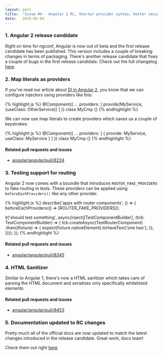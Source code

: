 ```yaml
---
layout: post
title:  "Issue #4 - Angular 2 RC, Shorter provider syntax, better security and more"
date:   2016-05-04
---
```


### 1. Angular 2 release candidate

Right on time for ngconf, Angular is now out of beta and the first release candidate has been published. This version includes a couple of breaking changes in terms of packaging. There's another release candidate that fixes a couple of bugs in the first release candidate. Check out the full changelog [here](https://github.com/angular/angular/blob/master/CHANGELOG.md#200-rc1-2016-05-03).

### 2. Map literals as providers

If you've read our article about [DI in Angular 2](http://blog.thoughtram.io/angular/2015/05/18/dependency-injection-in-angular-2.html), you know that we can configure injectors using providers like this:

{% highlight js %}
@Component({
  ...
  providers: [
    provide(MyService, {useClass: OtherService})
  ]
})
class MyCmp {}
{% endhighlight %}

We can now use map literals to create providers which saves us a couple of keystrokes:

{% highlight js %}
@Component({
  ...
  providers: [
    { provide: MyService, useClass: MyService }
  ]
})
class MyCmp {}
{% endhighlight %}

#### Related pull requests and issues

- [angular/angular/pull/8224](https://github.com/angular/angular/pull/8224)

### 3. Testing support for routing

Angular 2 now comes with a boundle that introduces `ROUTER_FAKE_PROVIDERS` to fake routing in tests. These providers can be applied using `beforeEachProviders()` like any other provider.

{% highlight js %}
describe('apps with router components', () => {
  beforeEachProviders(() => [ROUTER_FAKE_PROVIDERS]);

  it('should test something',
     async(inject([TestComponentBuilder], (tcb: TestComponentBuilder) => {
       tcb.createAsync(TestRouterComponent)
           .then((fixture) => { expect(fixture.nativeElement).toHaveText('one two'); });
     })));
});
{% endhighlight %}

#### Related pull requests and issues

- [angular/angular/pull/8345](https://github.com/angular/angular/pull/8345/)

### 4. HTML Sanitizer

Similar to Angular 1, there's now a HTML sanitizer which takes care of parsing the HTML document and serializes only specifically whitelisted elements.

#### Related pull requests and issues

- [angular/angular/pull/8453](https://github.com/angular/angular/pull/8453)

### 5. Documentation updated to RC changes

Pretty much all of the official docs are now updated to match the latest changes introduced in the release candidate. Great work, docs team!

Check them out right [here](http://angular.io).
